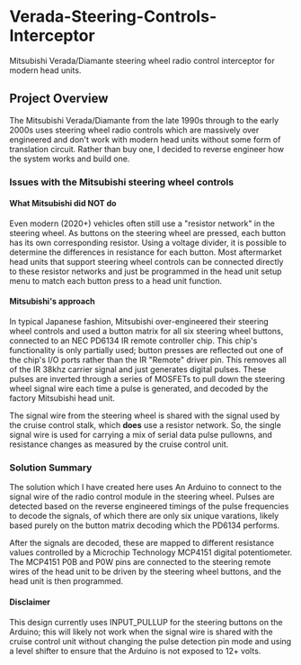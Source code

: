 # Verada-Steering-Controls-Interceptor
Mitsubishi Verada/Diamante steering wheel radio control interceptor for modern head units.

## Project Overview
The Mitsubishi Verada/Diamante from the late 1990s through to the early 2000s uses steering wheel radio controls which are massively over engineered and don't work with modern head units without some form of translation circuit.  Rather than buy one, I decided to reverse engineer how the system works and build one.

### Issues with the Mitsubishi steering wheel controls

#### What Mitsubishi did NOT do
Even modern (2020+) vehicles often still use a "resistor network" in the steering wheel.  As buttons on the steering wheel are pressed, each button has its own corresponding resistor.  Using a voltage divider, it is possible to determine the differences in resistance for each button.  Most aftermarket head units that support steering wheel controls can be connected directly to these resistor networks and just be programmed in the head unit setup menu to match each button press to a head unit function.

#### Mitsubishi's approach
In typical Japanese fashion, Mitsubishi over-engineered their steering wheel controls and used a button matrix for all six steering wheel buttons, connected to an NEC PD6134 IR remote controller chip.  This chip's functionality is only partially used; button presses are reflected out one of the chip's I/O ports rather than the IR "Remote" driver pin.  This removes all of the IR 38khz carrier signal and just generates digital pulses.  These pulses are inverted through a series of MOSFETs to pull down the steering wheel signal wire each time a pulse is generated, and decoded by the factory Mitsubishi head unit.

The signal wire from the steering wheel is shared with the signal used by the cruise control stalk, which **does** use a resistor network.  So, the single signal wire is used for carrying a mix of serial data pulse pullowns, and resistance changes as measured by the cruise control unit.

### Solution Summary
The solution which I have created here uses An Arduino to connect to the signal wire of the radio control module in the steering wheel.  Pulses are detected based on the reverse engineered timings of the pulse frequencies to decode the signals, of which there are only six unique varations, likely based purely on the button matrix decoding which the PD6134 performs.

After the signals are decoded, these are mapped to different resistance values controlled by a Microchip Technology MCP4151 digital potentiometer.  The MCP4151 P0B and P0W pins are connected to the steering remote wires of the head unit to be driven by the steering wheel buttons, and the head unit is then programmed.

#### Disclaimer
This design currently uses INPUT_PULLUP for the steering buttons on the Arduino; this will likely not work when the signal wire is shared with the cruise control unit without changing the pulse detection pin mode and using a level shifter to ensure that the Arduino is not exposed to 12+ volts.
